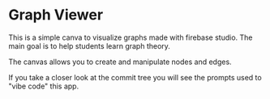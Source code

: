 # Graph Viewer

This is a simple canva to visualize graphs made with firebase studio. The main goal is to help students learn graph theory.

The canvas allows you to create and manipulate nodes and edges.

If you take a closer look at the commit tree you will see the prompts used to "vibe code" this app.


